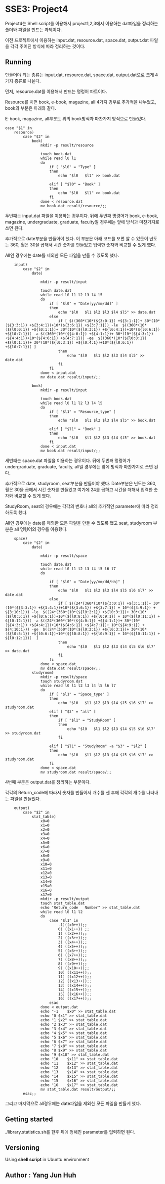 # SSE3: Project4

Project4는 Shell script를 이용해서 project1,2,3에서 이용하는 dat파일을 정리하는 폴더와 파일을 만드는 과제이다. 

이전 프로젝트에서 이용하는 input.dat, resource.dat, space.dat, output.dat 파일을 각각 주어진 방식에 따라 정리하는 것이다.

## Running

만들어야 되는 종류는 input.dat, resource.dat, space.dat, output.dat으로 크게 4가지 종류로 나뉜다.

먼저, resource.dat를 이용해서 만드는 명렁어 파트이다. 

Resource를 치면 book, e-book, magazine, all 4가지 경우로 추가적을 나누었고, book의 부분은 아래와 같다. 

E-book, magazine, all부분도 위의 book방식과 마찬가지 방식으로 만들었다.

``````````
case "$1" in
	resource)
		case "$2" in
			book)
				mkdir -p result/resource
				
				touch book.dat
				while read l0 l1
				do
					if [ "$l0" = "Type" ]
					then
						echo "$l0	$l1" >> book.dat

					elif [ "$l0" = "Book" ]
					then
						echo "$l0	$l1" >> book.dat
					fi
				done < resource.dat
				mv book.dat result/resource/;;

```````````

두번째는 input.dat 파일을 이용하는 경우이다. 뒤에 두번째 명령어가 book, e-book, magazine, undergraduate, graduate, faculty일 경우에는 앞에 방식과 마찬가지로 쓰면 된다.

추가적으로 date부분을 만들어야 했다. 이 부분은 아래 코드를 보면 알 수 있듯이 년도는 360, 월은 30을 곱해서 시간 숫자를 만들었고 입력한 숫자와 비교할 수 있게 했다.  

All인 경우에는 date를 제외한 모든 파일을 만들 수 있도록 했다.

`````````
	input)
		case "$2" in
			date)
				
				mkdir -p result/input

				touch date.dat
				while read l0 l1 l2 l3 l4 l5
				do
					if [ "$l0" = "Date[yy/mm/dd]" ]
					then
						echo "$l0	$l1	$l2	$l3	$l4	$l5" >> date.dat
					else
						if [ $((360*(10*(${3:0:1}) +${3:1:1})+ 30*(10*(${3:3:1}) +${3:4:1})+10*(${3:6:1}) +${3:7:1})) -le  $((360*(10*(${l0:0:1}) +${l0:1:1})+ 30*(10*(${l0:3:1}) +${l0:4:1})+10*(${l0:6:1}) +${l0:7:1})) -a $((360*(10*(${4:0:1}) +${4:1:1})+ 30*(10*(${4:3:1}) +${4:4:1})+10*(${4:6:1}) +${4:7:1})) -ge  $((360*(10*(${l0:0:1}) +${l0:1:1})+ 30*(10*(${l0:3:1}) +${l0:4:1})+10*(${l0:6:1}) +${l0:7:1})) ]
						then
							echo "$l0	$l1	$l2	$l3	$l4	$l5" >> date.dat
						fi
					fi
				done < input.dat
				mv date.dat result/input/;;

			book)
				mkdir -p result/input
				
				touch book.dat
				while read l0 l1 l2 l3 l4 l5
				do
					if [ "$l1" = "Resource_type" ]
					then
						echo "$l0	$l1	$l2	$l3	$l4	$l5" >> book.dat

					elif [ "$l1" = "Book" ]
					then
						echo "$l0	$l1	$l2	$l3	$l4	$l5" >> book.dat
					fi
				done < input.dat
				mv book.dat result/input/;;

``````````````````

세번째는 space.dat 파일을 이용하는 경우이다. 뒤에 두번째 명령어가 undergraduate, graduate, faculty, all일 경우에는 앞에 방식과 마찬가지로 쓰면 된다.

추가적으로 date, studyroom, seat부분을 만들어야 했다. Date부분은 년도는 360, 월은 30을 곱해서 시간 숫자를 만들었고 여기에 24를 곱하고 시간을 더해서 입력한 숫자와 비교할 수 있게 했다. 

StudyRoom, seat의 경우에는 각각의 번호나 all의 추가적인 parameter에 따라 정리하도록 했다. 

All인 경우에는 date를 제외한 모든 파일을 만들 수 있도록 했고 seat, studyroom 부분은 all 명령어의 경우를 이용했다. 

```````````
	space)
		case "$2" in
			date)

				mkdir -p result/space

				touch date.dat
				while read l0 l1 l2 l3 l4 l5 l6 l7
				do

					if [ "$l0" = "Date[yy/mm/dd/hh]" ]
					then
						echo "$l0	$l1	$l2	$l3	$l4	$l5	$l6	$l7" >> date.dat
					else
						if [ $((24*(360*(10*(${3:0:1}) +${3:1:1})+ 30*(10*(${3:3:1}) +${3:4:1})+10*(${3:6:1}) +${3:7:1}) + 10*(${3:9:1}) + ${3:10:1})) -le  $((24*(360*(10*(${l0:2:1}) +${l0:3:1})+ 30*(10*(${l0:5:1}) +${l0:6:1})+10*(${l0:8:1}) +${l0:9:1}) + 10*(${l0:11:1}) + ${l0:12:1})) -a $((24*(360*(10*(${4:0:1}) +${4:1:1})+ 30*(10*(${4:3:1}) +${4:4:1})+10*(${4:6:1}) +${4:7:1})+ 10*(${4:9:1}) + ${4:10:1})) -ge  $((24*(360*(10*(${l0:2:1}) +${l0:3:1})+ 30*(10*(${l0:5:1}) +${l0:6:1})+10*(${l0:8:1}) +${l0:9:1}) + 10*(${l0:11:1}) + ${l0:12:1}))  ]
						then
							echo "$l0	$l1	$l2	$l3	$l4	$l5	$l6	$l7" >> date.dat
						fi
					fi
				done < space.dat
				mv date.dat result/space/;;
			studyroom)
				mkdir -p result/space
				touch studyroom.dat
				while read l0 l1 l2 l3 l4 l5 l6 l7
				do
					if [ "$l1" = "Space_type" ]
					then
						echo "$l0	$l1	$l2	$l3	$l4	$l5	$l6	$l7" >> studyroom.dat
					elif [ "$3" = "all" ]
					then
						if [ "$l1" = "StudyRoom" ]
						then
							echo "$l0	$l1	$l2	$l3	$l4	$l5	$l6	$l7" >> studyroom.dat
						fi
				
					elif [ "$l1" = "StudyRoom" -a "$3" = "$l2" ]
					then
						echo "$l0	$l1	$l2	$l3	$l4	$l5	$l6	$l7" >> studyroom.dat
					fi
				done < space.dat
				mv studyroom.dat result/space/;;
````````````````

4번째 부분은 output.dat를 정리하는 부분이다.

각각의 Return_code에 따라서 숫자를 만들어서 개수를 센 후에 각각의 개수를 나타내는 파일을 만들었다. 

``````````
	output)
		case "$2" in
			stat_table)
				x0=0	
				x1=0
				x2=0
				x3=0	
				x4=0
				x5=0
				x6=0	
				x7=0
				x8=0
				x9=0	
				x10=0
				x11=0
				x12=0	
				x13=0
				x14=0
				x15=0	
				x16=0
				x17=0
				mkdir -p result/output
				touch stat_table.dat
				echo "Return_code	Number" >> stat_table.dat
				while read l0 l1 l2
				do
					case "$l1" in
						-1)((x0++));;
						0) ((x1++)) ;;
						1) ((x2++));;
						2) ((x3++));;
						3) ((x4++));;
						4) ((x5++));;
						5) ((x6++));;
						6) ((x7++));;
						7) ((x8++));;
						8) ((x9++));;
						9) ((x10++));;
						10) ((x11++));;
						11) ((x12++));;
						12) ((x13++));;
						13) ((x14++));;
						14) ((x15++));;
						15) ((x16++));;
						16) ((x17++));;
					esac
				done < output.dat
				echo "-1	$x0" >> stat_table.dat
				echo "0	$x1" >> stat_table.dat
				echo "1	$x2" >> stat_table.dat
				echo "2	$x3" >> stat_table.dat
				echo "3	$x4" >> stat_table.dat
				echo "4	$x5" >> stat_table.dat
				echo "5	$x6" >> stat_table.dat
				echo "6	$x7" >> stat_table.dat
				echo "7	$x8" >> stat_table.dat
				echo "8	$x9" >> stat_table.dat
				echo "9	$x10" >> stat_table.dat
				echo "10	$x11" >> stat_table.dat
				echo "11	$x12" >> stat_table.dat
				echo "12	$x13" >> stat_table.dat
				echo "13	$x14" >> stat_table.dat
				echo "14	$x15" >> stat_table.dat
				echo "15	$x16" >> stat_table.dat
				echo "16	$x17" >> stat_table.dat
				mv stat_table.dat result/output/;;
		esac;;
``````````````

그리고 마지막으로 all경우에는 date파일을 제외한 모든 파일을 만들게 했다.

## Getting started

 ./library.statistics.sh를 한후 뒤에 정해진 parameter를 입력하면 된다.

## Versioning

 Using **shell script** in Ubuntu environment

## Author : Yang Jun Huh

